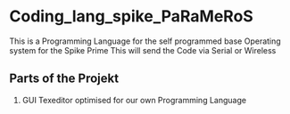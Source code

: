 # Coding_lang_spike_PaRaMeRoS
This is a Programming Language for the self programmed base Operating system for the Spike Prime
This will send the Code via Serial or Wireless

## Parts of the Projekt
1. GUI Texeditor optimised for our own Programming Language